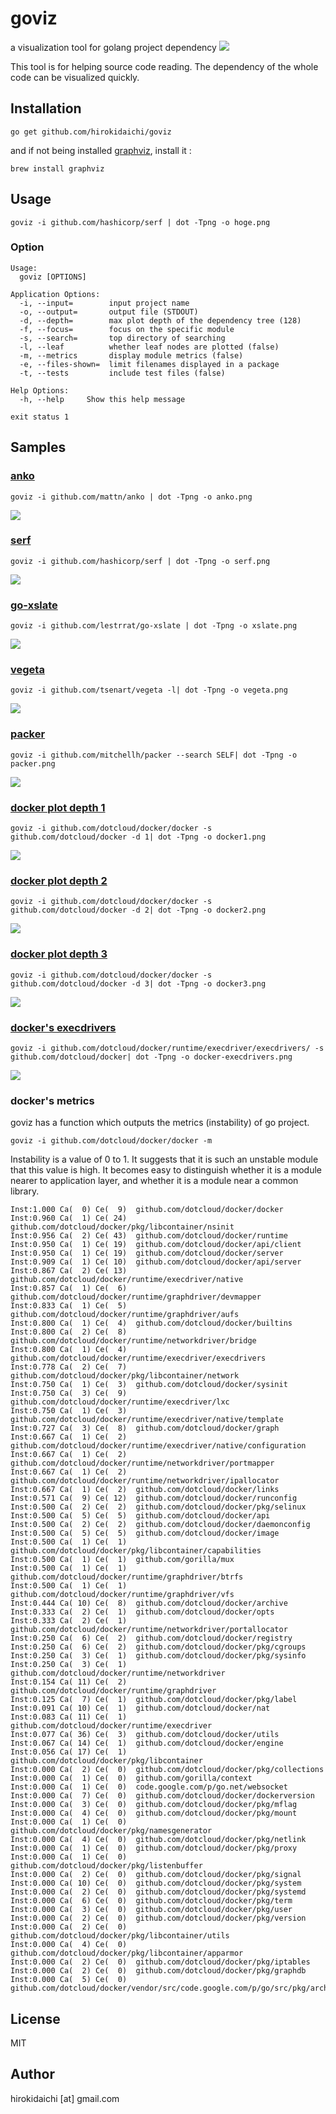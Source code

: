 goviz
=====

a visualization tool for golang project dependency
![](https://raw.githubusercontent.com/hirokidaichi/goviz/master/images/own.png)


This tool is for helping source code reading. 
The dependency of the whole code can be visualized quickly. 

## Installation

```
go get github.com/hirokidaichi/goviz
```

and if not being installed [graphviz](http://www.graphviz.org), install it :

```
brew install graphviz
```

## Usage

```
goviz -i github.com/hashicorp/serf | dot -Tpng -o hoge.png
```

### Option

```
Usage:
  goviz [OPTIONS]

Application Options:
  -i, --input=        input project name
  -o, --output=       output file (STDOUT)
  -d, --depth=        max plot depth of the dependency tree (128)
  -f, --focus=        focus on the specific module
  -s, --search=       top directory of searching
  -l, --leaf          whether leaf nodes are plotted (false)
  -m, --metrics       display module metrics (false)
  -e, --files-shown=  limit filenames displayed in a package
  -t, --tests         include test files (false)

Help Options:
  -h, --help     Show this help message

exit status 1

```

## Samples

### [anko](https://github.com/mattn/anko)


```
goviz -i github.com/mattn/anko | dot -Tpng -o anko.png
```
![](https://raw.githubusercontent.com/hirokidaichi/goviz/master/images/anko.png)


### [serf](https://github.com/hashicorp/serf)


```
goviz -i github.com/hashicorp/serf | dot -Tpng -o serf.png
```
![](https://raw.githubusercontent.com/hirokidaichi/goviz/master/images/serf.png)


### [go-xslate](https://github.com/lestrrat/go-xslate)


```
goviz -i github.com/lestrrat/go-xslate | dot -Tpng -o xslate.png
```
![](https://raw.githubusercontent.com/hirokidaichi/goviz/master/images/xslate.png)


### [vegeta](https://github.com/tsenart/vegeta)


```
goviz -i github.com/tsenart/vegeta -l| dot -Tpng -o vegeta.png
```
![](https://raw.githubusercontent.com/hirokidaichi/goviz/master/images/vegeta.png)


### [packer](https://github.com/mitchellh/packer)


```
goviz -i github.com/mitchellh/packer --search SELF| dot -Tpng -o packer.png
```
![](https://raw.githubusercontent.com/hirokidaichi/goviz/master/images/packer.png)


### [docker plot depth 1](https://github.com/dotcloud/docker/docker)


```
goviz -i github.com/dotcloud/docker/docker -s github.com/dotcloud/docker -d 1| dot -Tpng -o docker1.png
```
![](https://raw.githubusercontent.com/hirokidaichi/goviz/master/images/docker1.png)


### [docker plot depth 2](https://github.com/dotcloud/docker/docker)


```
goviz -i github.com/dotcloud/docker/docker -s github.com/dotcloud/docker -d 2| dot -Tpng -o docker2.png
```
![](https://raw.githubusercontent.com/hirokidaichi/goviz/master/images/docker2.png)


### [docker plot depth 3](https://github.com/dotcloud/docker/docker)


```
goviz -i github.com/dotcloud/docker/docker -s github.com/dotcloud/docker -d 3| dot -Tpng -o docker3.png
```
![](https://raw.githubusercontent.com/hirokidaichi/goviz/master/images/docker3.png)


### [docker&#39;s execdrivers](https://github.com/dotcloud/docker/runtime/execdriver/execdrivers/)


```
goviz -i github.com/dotcloud/docker/runtime/execdriver/execdrivers/ -s github.com/dotcloud/docker| dot -Tpng -o docker-execdrivers.png
```
![](https://raw.githubusercontent.com/hirokidaichi/goviz/master/images/docker-execdrivers.png)


### docker's metrics
goviz has a function which outputs the metrics (instability) of go project. 

```
goviz -i github.com/dotcloud/docker/docker -m 
```
Instability is a value of 0 to 1. 
It suggests that it is such an unstable module that this value is high. 
It becomes easy to distinguish whether it is a module nearer to  application layer, and whether it is a module near a common library. 


```
Inst:1.000 Ca(  0) Ce(  9)	github.com/dotcloud/docker/docker
Inst:0.960 Ca(  1) Ce( 24)	github.com/dotcloud/docker/pkg/libcontainer/nsinit
Inst:0.956 Ca(  2) Ce( 43)	github.com/dotcloud/docker/runtime
Inst:0.950 Ca(  1) Ce( 19)	github.com/dotcloud/docker/api/client
Inst:0.950 Ca(  1) Ce( 19)	github.com/dotcloud/docker/server
Inst:0.909 Ca(  1) Ce( 10)	github.com/dotcloud/docker/api/server
Inst:0.867 Ca(  2) Ce( 13)	github.com/dotcloud/docker/runtime/execdriver/native
Inst:0.857 Ca(  1) Ce(  6)	github.com/dotcloud/docker/runtime/graphdriver/devmapper
Inst:0.833 Ca(  1) Ce(  5)	github.com/dotcloud/docker/runtime/graphdriver/aufs
Inst:0.800 Ca(  1) Ce(  4)	github.com/dotcloud/docker/builtins
Inst:0.800 Ca(  2) Ce(  8)	github.com/dotcloud/docker/runtime/networkdriver/bridge
Inst:0.800 Ca(  1) Ce(  4)	github.com/dotcloud/docker/runtime/execdriver/execdrivers
Inst:0.778 Ca(  2) Ce(  7)	github.com/dotcloud/docker/pkg/libcontainer/network
Inst:0.750 Ca(  1) Ce(  3)	github.com/dotcloud/docker/sysinit
Inst:0.750 Ca(  3) Ce(  9)	github.com/dotcloud/docker/runtime/execdriver/lxc
Inst:0.750 Ca(  1) Ce(  3)	github.com/dotcloud/docker/runtime/execdriver/native/template
Inst:0.727 Ca(  3) Ce(  8)	github.com/dotcloud/docker/graph
Inst:0.667 Ca(  1) Ce(  2)	github.com/dotcloud/docker/runtime/execdriver/native/configuration
Inst:0.667 Ca(  1) Ce(  2)	github.com/dotcloud/docker/runtime/networkdriver/portmapper
Inst:0.667 Ca(  1) Ce(  2)	github.com/dotcloud/docker/runtime/networkdriver/ipallocator
Inst:0.667 Ca(  1) Ce(  2)	github.com/dotcloud/docker/links
Inst:0.571 Ca(  9) Ce( 12)	github.com/dotcloud/docker/runconfig
Inst:0.500 Ca(  2) Ce(  2)	github.com/dotcloud/docker/pkg/selinux
Inst:0.500 Ca(  5) Ce(  5)	github.com/dotcloud/docker/api
Inst:0.500 Ca(  2) Ce(  2)	github.com/dotcloud/docker/daemonconfig
Inst:0.500 Ca(  5) Ce(  5)	github.com/dotcloud/docker/image
Inst:0.500 Ca(  1) Ce(  1)	github.com/dotcloud/docker/pkg/libcontainer/capabilities
Inst:0.500 Ca(  1) Ce(  1)	github.com/gorilla/mux
Inst:0.500 Ca(  1) Ce(  1)	github.com/dotcloud/docker/runtime/graphdriver/btrfs
Inst:0.500 Ca(  1) Ce(  1)	github.com/dotcloud/docker/runtime/graphdriver/vfs
Inst:0.444 Ca( 10) Ce(  8)	github.com/dotcloud/docker/archive
Inst:0.333 Ca(  2) Ce(  1)	github.com/dotcloud/docker/opts
Inst:0.333 Ca(  2) Ce(  1)	github.com/dotcloud/docker/runtime/networkdriver/portallocator
Inst:0.250 Ca(  6) Ce(  2)	github.com/dotcloud/docker/registry
Inst:0.250 Ca(  6) Ce(  2)	github.com/dotcloud/docker/pkg/cgroups
Inst:0.250 Ca(  3) Ce(  1)	github.com/dotcloud/docker/pkg/sysinfo
Inst:0.250 Ca(  3) Ce(  1)	github.com/dotcloud/docker/runtime/networkdriver
Inst:0.154 Ca( 11) Ce(  2)	github.com/dotcloud/docker/runtime/graphdriver
Inst:0.125 Ca(  7) Ce(  1)	github.com/dotcloud/docker/pkg/label
Inst:0.091 Ca( 10) Ce(  1)	github.com/dotcloud/docker/nat
Inst:0.083 Ca( 11) Ce(  1)	github.com/dotcloud/docker/runtime/execdriver
Inst:0.077 Ca( 36) Ce(  3)	github.com/dotcloud/docker/utils
Inst:0.067 Ca( 14) Ce(  1)	github.com/dotcloud/docker/engine
Inst:0.056 Ca( 17) Ce(  1)	github.com/dotcloud/docker/pkg/libcontainer
Inst:0.000 Ca(  2) Ce(  0)	github.com/dotcloud/docker/pkg/collections
Inst:0.000 Ca(  1) Ce(  0)	github.com/gorilla/context
Inst:0.000 Ca(  1) Ce(  0)	code.google.com/p/go.net/websocket
Inst:0.000 Ca(  7) Ce(  0)	github.com/dotcloud/docker/dockerversion
Inst:0.000 Ca(  3) Ce(  0)	github.com/dotcloud/docker/pkg/mflag
Inst:0.000 Ca(  4) Ce(  0)	github.com/dotcloud/docker/pkg/mount
Inst:0.000 Ca(  1) Ce(  0)	github.com/dotcloud/docker/pkg/namesgenerator
Inst:0.000 Ca(  4) Ce(  0)	github.com/dotcloud/docker/pkg/netlink
Inst:0.000 Ca(  1) Ce(  0)	github.com/dotcloud/docker/pkg/proxy
Inst:0.000 Ca(  1) Ce(  0)	github.com/dotcloud/docker/pkg/listenbuffer
Inst:0.000 Ca(  2) Ce(  0)	github.com/dotcloud/docker/pkg/signal
Inst:0.000 Ca( 10) Ce(  0)	github.com/dotcloud/docker/pkg/system
Inst:0.000 Ca(  2) Ce(  0)	github.com/dotcloud/docker/pkg/systemd
Inst:0.000 Ca(  6) Ce(  0)	github.com/dotcloud/docker/pkg/term
Inst:0.000 Ca(  3) Ce(  0)	github.com/dotcloud/docker/pkg/user
Inst:0.000 Ca(  2) Ce(  0)	github.com/dotcloud/docker/pkg/version
Inst:0.000 Ca(  2) Ce(  0)	github.com/dotcloud/docker/pkg/libcontainer/utils
Inst:0.000 Ca(  4) Ce(  0)	github.com/dotcloud/docker/pkg/libcontainer/apparmor
Inst:0.000 Ca(  2) Ce(  0)	github.com/dotcloud/docker/pkg/iptables
Inst:0.000 Ca(  2) Ce(  0)	github.com/dotcloud/docker/pkg/graphdb
Inst:0.000 Ca(  5) Ce(  0)	github.com/dotcloud/docker/vendor/src/code.google.com/p/go/src/pkg/archive/tar

```
## License

MIT

## Author

hirokidaichi [at] gmail.com



